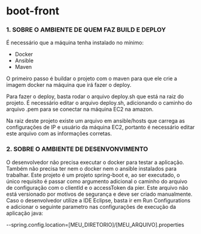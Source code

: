 # boot-front

### 1. SOBRE O AMBIENTE DE QUEM FAZ BUILD E DEPLOY ###
É necessário que a máquina tenha instalado no mínimo:
- Docker
- Ansible
- Maven

O primeiro passo é buildar o projeto com o maven para que ele crie a imagem docker na máquina que irá fazer o deploy.

Para fazer o deploy, basta rodar o arquivo deploy.sh que está na raiz do projeto. 
É necessário editar o arquivo deploy.sh, adicionando o caminho do arquivo .pem para se conectar na máquina EC2 na amazon. 

Na raiz deste projeto existe um arquivo em ansible/hosts que carrega as configurações de IP e usuário da máquina EC2, portanto é necessário editar este arquivo com as informações corretas.


### 2. SOBRE O AMBIENTE DE DESENVONVIMENTO ###
O desenvolvedor não precisa executar o docker para testar a aplicação. 
Também não precisa ter nem o docker nem o ansible instalados para trabalhar.
Este projeto é um projeto spring-boot e, ao ser executado, o único requisito é passar como argumento adicional o caminho do arquivo de configuração com o clientId e o accessToken da pier. Este arquivo não está versionado por motivos de segurança e deve ser criado manualmente.
Caso o desenvolvedor utilize a IDE Eclipse, basta ir em Run Configurations e adicionar o seguinte parametro nas configurações de execução da aplicação java:

--spring.config.location=[MEU_DIRETORIO]/[MEU_ARQUIVO].properties
